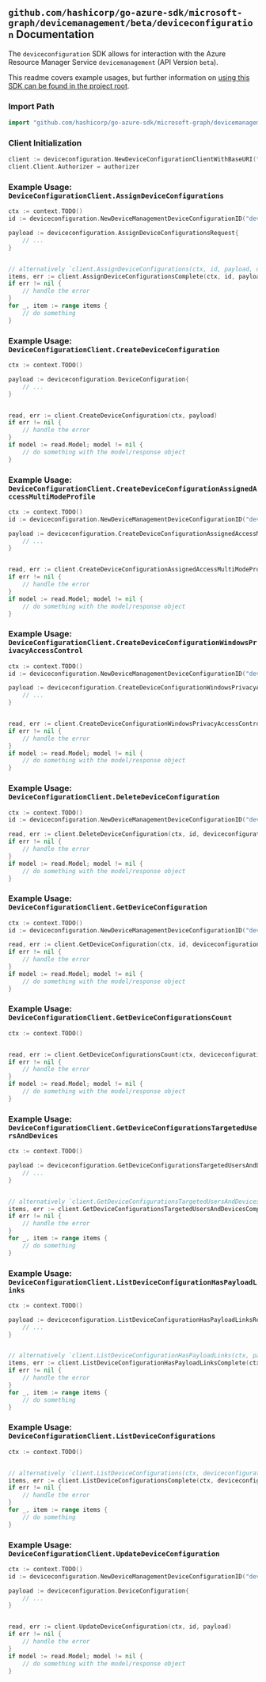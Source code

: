
## `github.com/hashicorp/go-azure-sdk/microsoft-graph/devicemanagement/beta/deviceconfiguration` Documentation

The `deviceconfiguration` SDK allows for interaction with the Azure Resource Manager Service `devicemanagement` (API Version `beta`).

This readme covers example usages, but further information on [using this SDK can be found in the project root](https://github.com/hashicorp/go-azure-sdk/tree/main/docs).

### Import Path

```go
import "github.com/hashicorp/go-azure-sdk/microsoft-graph/devicemanagement/beta/deviceconfiguration"
```


### Client Initialization

```go
client := deviceconfiguration.NewDeviceConfigurationClientWithBaseURI("https://management.azure.com")
client.Client.Authorizer = authorizer
```


### Example Usage: `DeviceConfigurationClient.AssignDeviceConfigurations`

```go
ctx := context.TODO()
id := deviceconfiguration.NewDeviceManagementDeviceConfigurationID("deviceConfigurationIdValue")

payload := deviceconfiguration.AssignDeviceConfigurationsRequest{
	// ...
}


// alternatively `client.AssignDeviceConfigurations(ctx, id, payload, deviceconfiguration.DefaultAssignDeviceConfigurationsOperationOptions())` can be used to do batched pagination
items, err := client.AssignDeviceConfigurationsComplete(ctx, id, payload, deviceconfiguration.DefaultAssignDeviceConfigurationsOperationOptions())
if err != nil {
	// handle the error
}
for _, item := range items {
	// do something
}
```


### Example Usage: `DeviceConfigurationClient.CreateDeviceConfiguration`

```go
ctx := context.TODO()

payload := deviceconfiguration.DeviceConfiguration{
	// ...
}


read, err := client.CreateDeviceConfiguration(ctx, payload)
if err != nil {
	// handle the error
}
if model := read.Model; model != nil {
	// do something with the model/response object
}
```


### Example Usage: `DeviceConfigurationClient.CreateDeviceConfigurationAssignedAccessMultiModeProfile`

```go
ctx := context.TODO()
id := deviceconfiguration.NewDeviceManagementDeviceConfigurationID("deviceConfigurationIdValue")

payload := deviceconfiguration.CreateDeviceConfigurationAssignedAccessMultiModeProfileRequest{
	// ...
}


read, err := client.CreateDeviceConfigurationAssignedAccessMultiModeProfile(ctx, id, payload)
if err != nil {
	// handle the error
}
if model := read.Model; model != nil {
	// do something with the model/response object
}
```


### Example Usage: `DeviceConfigurationClient.CreateDeviceConfigurationWindowsPrivacyAccessControl`

```go
ctx := context.TODO()
id := deviceconfiguration.NewDeviceManagementDeviceConfigurationID("deviceConfigurationIdValue")

payload := deviceconfiguration.CreateDeviceConfigurationWindowsPrivacyAccessControlRequest{
	// ...
}


read, err := client.CreateDeviceConfigurationWindowsPrivacyAccessControl(ctx, id, payload)
if err != nil {
	// handle the error
}
if model := read.Model; model != nil {
	// do something with the model/response object
}
```


### Example Usage: `DeviceConfigurationClient.DeleteDeviceConfiguration`

```go
ctx := context.TODO()
id := deviceconfiguration.NewDeviceManagementDeviceConfigurationID("deviceConfigurationIdValue")

read, err := client.DeleteDeviceConfiguration(ctx, id, deviceconfiguration.DefaultDeleteDeviceConfigurationOperationOptions())
if err != nil {
	// handle the error
}
if model := read.Model; model != nil {
	// do something with the model/response object
}
```


### Example Usage: `DeviceConfigurationClient.GetDeviceConfiguration`

```go
ctx := context.TODO()
id := deviceconfiguration.NewDeviceManagementDeviceConfigurationID("deviceConfigurationIdValue")

read, err := client.GetDeviceConfiguration(ctx, id, deviceconfiguration.DefaultGetDeviceConfigurationOperationOptions())
if err != nil {
	// handle the error
}
if model := read.Model; model != nil {
	// do something with the model/response object
}
```


### Example Usage: `DeviceConfigurationClient.GetDeviceConfigurationsCount`

```go
ctx := context.TODO()


read, err := client.GetDeviceConfigurationsCount(ctx, deviceconfiguration.DefaultGetDeviceConfigurationsCountOperationOptions())
if err != nil {
	// handle the error
}
if model := read.Model; model != nil {
	// do something with the model/response object
}
```


### Example Usage: `DeviceConfigurationClient.GetDeviceConfigurationsTargetedUsersAndDevices`

```go
ctx := context.TODO()

payload := deviceconfiguration.GetDeviceConfigurationsTargetedUsersAndDevicesRequest{
	// ...
}


// alternatively `client.GetDeviceConfigurationsTargetedUsersAndDevices(ctx, payload, deviceconfiguration.DefaultGetDeviceConfigurationsTargetedUsersAndDevicesOperationOptions())` can be used to do batched pagination
items, err := client.GetDeviceConfigurationsTargetedUsersAndDevicesComplete(ctx, payload, deviceconfiguration.DefaultGetDeviceConfigurationsTargetedUsersAndDevicesOperationOptions())
if err != nil {
	// handle the error
}
for _, item := range items {
	// do something
}
```


### Example Usage: `DeviceConfigurationClient.ListDeviceConfigurationHasPayloadLinks`

```go
ctx := context.TODO()

payload := deviceconfiguration.ListDeviceConfigurationHasPayloadLinksRequest{
	// ...
}


// alternatively `client.ListDeviceConfigurationHasPayloadLinks(ctx, payload, deviceconfiguration.DefaultListDeviceConfigurationHasPayloadLinksOperationOptions())` can be used to do batched pagination
items, err := client.ListDeviceConfigurationHasPayloadLinksComplete(ctx, payload, deviceconfiguration.DefaultListDeviceConfigurationHasPayloadLinksOperationOptions())
if err != nil {
	// handle the error
}
for _, item := range items {
	// do something
}
```


### Example Usage: `DeviceConfigurationClient.ListDeviceConfigurations`

```go
ctx := context.TODO()


// alternatively `client.ListDeviceConfigurations(ctx, deviceconfiguration.DefaultListDeviceConfigurationsOperationOptions())` can be used to do batched pagination
items, err := client.ListDeviceConfigurationsComplete(ctx, deviceconfiguration.DefaultListDeviceConfigurationsOperationOptions())
if err != nil {
	// handle the error
}
for _, item := range items {
	// do something
}
```


### Example Usage: `DeviceConfigurationClient.UpdateDeviceConfiguration`

```go
ctx := context.TODO()
id := deviceconfiguration.NewDeviceManagementDeviceConfigurationID("deviceConfigurationIdValue")

payload := deviceconfiguration.DeviceConfiguration{
	// ...
}


read, err := client.UpdateDeviceConfiguration(ctx, id, payload)
if err != nil {
	// handle the error
}
if model := read.Model; model != nil {
	// do something with the model/response object
}
```
